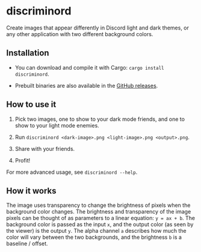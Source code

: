 # discriminord

Create images that appear differently in Discord light and dark themes, or any
other application with two different background colors.

## Installation

- You can download and compile it with Cargo: `cargo install discriminord`.

- Prebuilt binaries are also available in the [GitHub releases][releases].

## How to use it

1. Pick two images, one to show to your dark mode friends, and one to show to
your light mode enemies.

2. Run `discriminord <dark-image>.png <light-image>.png <output>.png`.

3. Share with your friends.

4. Profit!

For more advanced usage, see `discriminord --help`.

## How it works

The image uses transparency to change the brightness of pixels when the
background color changes. The brightness and transparency of the image pixels
can be thought of as parameters to a linear equation: `y = ax + b`. The
background color is passed as the input `x`, and the output color (as seen by
the viewer) is the output `y`. The alpha channel `a` describes how much the
color will vary between the two backgrounds, and the brightness `b` is a
baseline / offset.

[releases]: https://github.com/agausmann/discriminord/releases
